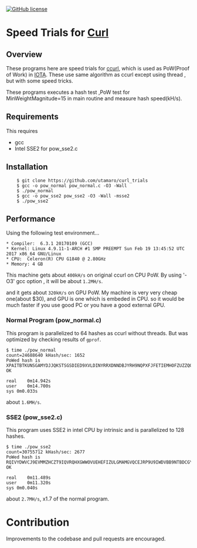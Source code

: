 [![GitHub license](https://img.shields.io/badge/license-BSD-blue.svg)](https://raw.githubusercontent.com/utamaro/curl_trial/master/LICENSE)


# Speed Trials for [Curl](https://github.com/iotaledger/ccurl)

## Overview

These programs here are speed trials for [ccurl](https://github.com/iotaledger/ccurl), which is used as PoW(Proof of Work) in [IOTA](https://iotatoken.com/).
These use same algorithm as ccurl except using thread , but with some speed tricks.

These programs executes a hash test ,PoW test for MinWeightMagnitude=15 in main routine and measure hash speed(kH/s).

## Requirements

This requires

* gcc
* Intel SSE2 for pow_sse2.c


## Installation
```
    $ git clone https://github.com/utamaro/curl_trials
	$ gcc -o pow_normal pow_normal.c -O3 -Wall
	$ ./pow_normal 
	$ gcc -o pow_sse2 pow_sse2 -O3 -Wall -msse2
	$ ./pow_sse2 
```

## Performance

Using the following test environment...
```
* Compiler:  6.3.1 20170109 (GCC)
* Kernel: Linux 4.9.11-1-ARCH #1 SMP PREEMPT Sun Feb 19 13:45:52 UTC 2017 x86_64 GNU/Linux
* CPU:  Celeron(R) CPU G1840 @ 2.80GHz 
* Memory: 4 GB
```

This machine gets about `400kH/s` on original ccurl on CPU PoW.
By using '-O3' gcc option , it will be about `1.2MH/s`.

and it gets about `320kH/s` on GPU PoW.
My machine is very very cheap one(about $30), and GPU is one which is embeded in  CPU.
so it would be much faster if you use good PC or you have a good external GPU.

### Normal Program (pow_normal.c)
This program is parallelized to 64 hashes as ccurl without threads. But was optimized by checking results of `gprof`.

```
$ time ./pow_normal 
count=24688640 kHash/sec: 1652 
PoWed hash is XPAITBTKUNSGAMYDJJQKSTSGSDIED9XVLDINYRRXDNNDBJYRH9NQPXFJFETIEMHOFZUZZQOLNTTJ99999
OK

real	0m14.942s
user	0m14.700s
sys	0m0.033s
```

about `1.6MH/s`.


### SSE2 (pow_sse2.c)
This program uses SSE2 in intel CPU by intrinsic and is parallelized to 128 hashes.

```
$ time ./pow_sse2
count=30755712 kHash/sec: 2677 
PoWed hash is RQIVYDWVCJ9EVMMZHCZT9IQVRQHXGWWOVUEHEFIZULGMAMGVQCEJRP9U9IWDVBB9NTBDCGY9DGKF99999
OK

real	0m11.489s
user	0m11.320s
sys	0m0.040s
```

about `2.7MH/s`, x1.7 of the normal program.


# Contribution
Improvements to the codebase and pull requests are encouraged.


